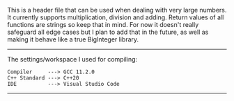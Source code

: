 This is a header file that can be used when dealing with very large numbers. It currently supports multiplication, division and adding.
Return values of all functions are strings so keep that in mind. For now it doesn't really safeguard all edge cases but I plan to add that
in the future, as well as making it behave like a true BigInteger library.
________________________________________________________
 The settings/workspace I used for compiling:

    Compiler     ---> GCC 11.2.0
    C++ Standard ---> C++20
    IDE          ---> Visual Studio Code
________________________________________________________
